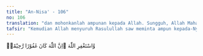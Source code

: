 ```yaml
---
title: "An-Nisa' - 106"
no: 106
translation: "dan mohonkanlah ampunan kepada Allah. Sungguh, Allah Maha Pengampun, Maha Penyayang."
tafsir: "Kemudian Allah menyuruh Rasulullah saw meminta ampun kepada-Nya atas sikapnya yang lekas percaya kepada laporan satu pihak yang berperkara karena sesungguhnya Allah Mahabesar ampunan-Nya dan Maha Pengasih dan Penyayang kepada hamba-Nya yang meminta ampun.\n\nTindakan beliau itu bukanlah suatu kesalahan. Beliau memutuskan dengan ijtihad, dan tuduhan kepada Tu'mah tidak disertai dengan bukti-bukti, lalu beliau percaya keterangan pembelaan famili Tu'mah. Diriwayatkan dari kitab shahih Bukhari dan shahih Muslim sebagai berikut:\n\n\"Dari Ummu Salamah bahwasanya Rasulullah saw mendengar keributan orang-orang bertengkar di muka pintu rumahnya, lalu beliau mendatangi mereka. Beliau berkata, \"Ketahuilah bahwa sesungguhnya aku ini hanya seorang manusia. Aku memutuskan suatu perkara sesuai dengan apa yang kudengar. Mungkin salah seorang kamu lebih pandai mengemukakan alasan dari yang lain, lalu aku mengambil keputusan untuknya. Maka barang siapa aku tetapkan untuknya hak seorang Muslim, maka sesungguhnya hak itu adalah sepotong api neraka. Maka hendaklah dia memikulnya atau membuangnya.\" (Riwayat al-Bukhari-Muslim)."
---
```


وَّاسْتَغْفِرِ اللّٰهَ ۗاِنَّ اللّٰهَ كَانَ غَفُوْرًا رَّحِيْمًاۚ 
